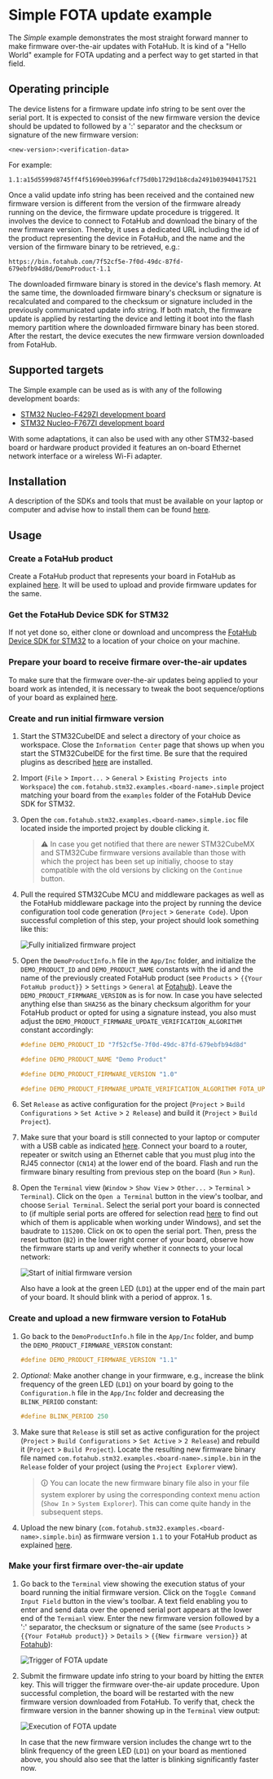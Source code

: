 # Simple FOTA update example

The *Simple* example demonstrates the most straight forward manner to make firmware over-the-air updates with FotaHub. It is kind of a "Hello World" example for FOTA updating and a perfect way to get started in that field.

## Operating principle

The device listens for a firmware update info string to be sent over the serial port. It is expected to consist of the new firmware version the device should be updated to followed by a ':' separator and the checksum or signature of the new firmware version:

`<new-version>:<verification-data>` 

For example:

`1.1:a15d5599d8745ff4f51690eb3996afcf75d0b1729d1b8cda2491b03940417521`

Once a valid update info string has been received and the contained new firmware version is different from the version of the firmware already running on the device, the firmware update procedure is triggered. It involves the device to connect to FotaHub and download the binary of the new firmware version. Thereby, it uses a dedicated URL including the id of the product representing the device in FotaHub, and the name and the version of the firmware binary to be retrieved, e.g.:

`https://bin.fotahub.com/7f52cf5e-7f0d-49dc-87fd-679ebfb94d8d/DemoProduct-1.1`

The downloaded firmware binary is stored in the device's flash memory. At the same time, the downloaded firmware binary's checksum or signature is recalculated and compared to the checksum or signature included in the previously communicated update info string. If both match, the firmware update is applied by restarting the device and letting it boot into the flash memory partition where the downloaded firmware binary has been stored. After the restart, the device executes the new firmware version downloaded from FotaHub. 

## Supported targets

The Simple example can be used as is with any of the following development boards:
* [STM32 Nucleo-F429ZI development board](https://www.st.com/en/evaluation-tools/nucleo-f429zi.html)
* [STM32 Nucleo-F767ZI development board](https://www.st.com/en/evaluation-tools/nucleo-f767zi.html)

With some adaptations, it can also be used with any other STM32-based board or hardware product provided it features an on-board Ethernet network interface or a wireless Wi-Fi adapter.

## Installation

A description of the SDKs and tools that must be available on your laptop or computer and advise how to install them can be found [here](../../README.md#installation).

## Usage

### Create a FotaHub product

Create a FotaHub product that represents your board in FotaHub as explained [here](../fotahub/create-product.md). It will be used to upload and provide firmware updates for the same. 

### Get the FotaHub Device SDK for STM32

If not yet done so, either clone or download and uncompress the [FotaHub Device SDK for STM32](https://github.com/fotahub/fotahub-device-sdk-stm32) to a location of your choice on your machine. 

### Prepare your board to receive firmare over-the-air updates

To make sure that the firmware over-the-air updates being applied to your board work as intended, it is necessary to tweak the boot sequence/options of your board as explained [here](../stm32/boot-sequence.md).

### Create and run initial firmware version

1. Start the STM32CubeIDE and select a directory of your choice as workspace. Close the `Information Center` page that shows up when you start the STM32CubeIDE for the first time. Be sure that the required plugins as described [here](../fotahub/create-product.md) are installed.

2. Import (`File` > `Import...` > `General` > `Existing Projects into Workspace`) the `com.fotahub.stm32.examples.<board-name>.simple` project matching your board from the `examples` folder of the FotaHub Device SDK for STM32.

3. Open the `com.fotahub.stm32.examples.<board-name>.simple.ioc` file located inside the imported project by double clicking it.

    > &#x26A0; In case you get notified that there are newer STM32CubeMX and STM32Cube firmware versions available than those with which the project has been set up initialiy, choose to stay compatible with the old versions by clicking on the `Continue` button.

4. Pull the required STM32Cube MCU and middleware packages as well as the FotaHub middleware package into the project by running the device configuration tool code generation (`Project` > `Generate Code`). Upon successful completion of this step, your project should look something like this:

    ![](simple-1.png "Fully initialized firmware project")

5. Open the `DemoProductInfo.h` file in the `App/Inc` folder, and initialize the `DEMO_PRODUCT_ID` and `DEMO_PRODUCT_NAME` constants with the id and the name of the previously created FotaHub product (see `Products` > `{{Your FotaHub product}}` > `Settings` > `General` at [Fotahub](https://fotahub.com)). Leave the `DEMO_PRODUCT_FIRMWARE_VERSION` as is for now. In case you have selected anything else than `SHA256` as the binary checksum algorithm for your FotaHub product or opted for using a signature instead, you also must adjust the `DEMO_PRODUCT_FIRMWARE_UPDATE_VERIFICATION_ALGORITHM` constant accordingly:

    ```c
    #define DEMO_PRODUCT_ID "7f52cf5e-7f0d-49dc-87fd-679ebfb94d8d"

    #define DEMO_PRODUCT_NAME "Demo Product"

    #define DEMO_PRODUCT_FIRMWARE_VERSION "1.0"

    #define DEMO_PRODUCT_FIRMWARE_UPDATE_VERIFICATION_ALGORITHM FOTA_UPDATE_VERIFICATION_ALGORITHM_SHA256
    ```

6. Set `Release` as active configuration for the project (`Project` > `Build Configurations` > `Set Active` > `2 Release`) and build it (`Project` > `Build Project`).
    
7. Make sure that your board is still connected to your laptop or computer with a USB cable as indicated [here](../stm32/boot-sequence.md). Connect your board to a router, repeater or switch using an Ethernet cable that you must plug into the RJ45 connector (`CN14`) at the lower end of the board. Flash and run the firmware binary resulting from previous step on the board (`Run` > `Run`).
   
8. Open the `Terminal` view (`Window` > `Show View` > `Other...` > `Terminal` > `Terminal`). Click on the `Open a Terminal` button in the view's toolbar, and choose  `Serial Terminal`. Select the serial port your board is connected to (if multiple serial ports are offered for selection read [here](https://docs.espressif.com/projects/esp-idf/en/latest/esp32/get-started/establish-serial-connection.html#check-port-on-windows) to find out which of them is applicable when working under Windows), and set the baudrate to `115200`. Click on `OK` to open the serial port. Then, press the reset button (`B2`) in the lower right corner of your board, observe how the firmware starts up and verify whether it connects to your local network:

    ![](simple-2.png "Start of initial firmware version")

    Also have a look at the green LED (`LD1`) at the upper end of the main part of your board. It should blink with a period of approx. 1 s.

### Create and upload a new firmware version to FotaHub

1. Go back to the `DemoProductInfo.h` file in the `App/Inc` folder, and bump the `DEMO_PRODUCT_FIRMWARE_VERSION` constant:

    ```c
    #define DEMO_PRODUCT_FIRMWARE_VERSION "1.1"
    ```

2. *Optional:* Make another change in your firmware, e.g., increase the blink frequency of the green LED (`LD1`) on your board by going to the `Configuration.h` file in the `App/Inc` folder and decreasing the `BLINK_PERIOD` constant:

    ```c
    #define BLINK_PERIOD 250
    ```

3. Make sure that `Release` is still set as active configuration for the project (`Project` > `Build Configurations` > `Set Active` > `2 Release`) and rebuild it (`Project` > `Build Project`). Locate the resulting new firmware binary file named `com.fotahub.stm32.examples.<board-name>.simple.bin` in the `Release` folder of your project (using the `Project Explorer` view).
   
    > &#x1F6C8; You can locate the new firmware binary file also in your file system explorer by using the corresponding context menu action (`Show In` > `System Explorer`). This can come quite handy in the subsequent steps. 

4. Upload the new binary (`com.fotahub.stm32.examples.<board-name>.simple.bin`) as firmware version `1.1` to your FotaHub product as explained [here](../fotahub/upload-firmware.md).

### Make your first firmare over-the-air update 

1. Go back to the `Terminal` view showing the execution status of your board running the initial firmware version. Click on the `Toggle Command Input Field` button in the view's toolbar. A text field enabling you to enter and send data over the opened serial port appears at the lower end of the `Termianl` view. Enter the new firmware version followed by a ':' separator, the checksum or signature of the same (see `Products` > `{{Your FotaHub product}}` > `Details` > `{{New firmware version}}` at [Fotahub](https://fotahub.com)):

    ![](simple-3.png "Trigger of FOTA update") 

2. Submit the firmware update info string to your board by hitting the `ENTER` key. This will trigger the firmware over-the-air update procedure. Upon successful completion, the board will be restarted with the new firmware version downloaded from FotaHub. To verify that, check the firmware version in the banner showing up in the `Terminal` view output:

    ![](simple-4.png "Execution of FOTA update") 

    In case that the new firmware version includes the change wrt to the blink frequency of the green LED (`LD1`) on your board as mentioned above, you should also see that the latter is blinking significantly faster now.